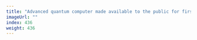 ```yaml
---
title: "Advanced quantum computer made available to the public for first time"
imageUrl: ""
index: 436
weight: 436
---
```

